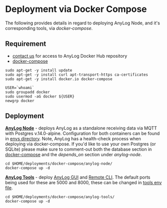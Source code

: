 # Deployment via Docker Compose 

The following provides details in regard to deploying AnyLog Node, and it's corresponding tools, via _docker-compose_.


## Requirement
* [contact us](mailto:info@anylog.co) for access to AnyLog Docker Hub repository
* [docker-compose](docker_install.sh)
```commandline
sudo apt-get -y install update
sudo apt-get -y install curl apt-transport-https ca-certificates
sudo apt-get -y install docker.io docker-compose

USER=`whoami`
sudo groupadd docker
sudo usermod -aG docker ${USER}
newgrp docker 
``` 

## Deployment 
**[AnyLog Node](anylog-node)** - deploys AnyLog as a standalone receiving data via MQTT with Postgres v.14.0-alpine. 
Configuration for both containers can be found in [envs directory](anylog-node/envs). Note, AnyLog has a health-check 
process when deploying via docker-compose. If you'd like to use your own Postgres (or SQLite) please make sure to 
comment-out both the database section in [docker-compose](anylog-node/docker-compose.yml) and the _depends_on_ section
under _anylog-node_. 
```shell
cd $HOME/deployments/docker-compose/anylog-node/
docker-compose up -d 
```

**[AnyLog Tools](anylog-tools)** - deploy [AnyLog GUI](https://github.com/AnyLog-co/AnyLog-GUI) and 
[Remote CLI](https://github.com/AnyLog-co/Remote-CLI). The default ports being used for these are 5000 and 8000, these
can be changed in [tools env file](anylog-tools/envs/anylog_tools.env).
```shell
cd $HOME/deployments/docker-compose/anylog-tools/
docker-compose up -d 
```
 